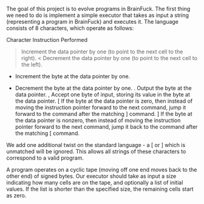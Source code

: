 The goal of this project is to evolve programs in BrainFuck. The first thing we need to do is implement a simple executor that takes as input a string (representing a program in BrainFuck) and executes it. The language consists of 8 characters, which operate as follows:

Character	Instruction Performed
>	Increment the data pointer by one (to point to the next cell to the right).
<	Decrement the data pointer by one (to point to the next cell to the left).
+	Increment the byte at the data pointer by one.
-	Decrement the byte at the data pointer by one.
.	Output the byte at the data pointer.
,	Accept one byte of input, storing its value in the byte at the data pointer.
[	If the byte at the data pointer is zero, then instead of moving the instruction pointer forward to the next command, jump it forward to the command after the matching ] command.
]	If the byte at the data pointer is nonzero, then instead of moving the instruction pointer forward to the next command, jump it back to the command after the matching [ command.

We add one additional twist on the standard language - a [ or ] which is unmatched will be ignored. This allows all strings of these characters to correspond to a valid program.

A program operates on a cyclic tape (moving off one end moves back to the other end) of signed bytes. Our executor should take as input a size indicating how many cells are on the tape, and optionally a list of initial values. If the list is shorter than the specified size, the remaining cells start as zero.
